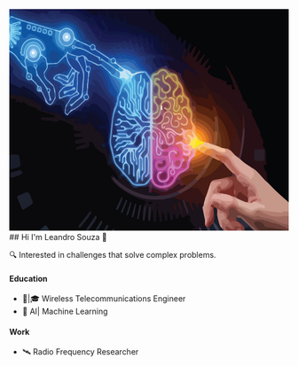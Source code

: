 
<img src="1655504031224.png" alt="Texto Alternativo" width="1000" height="400">
## Hi I'm Leandro Souza 👋


🔍 Interested in challenges that solve complex problems.

#### Education
* 📡|🎓 Wireless Telecommunications Engineer
* 🤖    AI| Machine Learning

#### Work
* 🛰️    Radio Frequency Researcher
